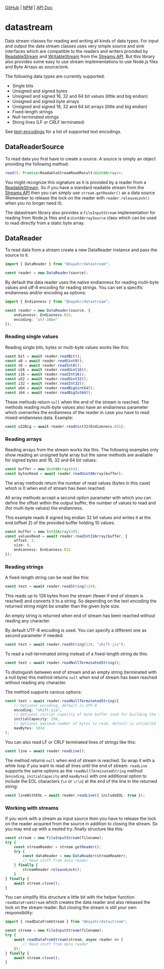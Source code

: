 [GitHub] | [NPM] | [API Doc]

datastream
==========

Data stream classes for reading and writing all kinds of data types. For input and output the data stream classes uses very simple source and sink interfaces which are compatible to the readers and writers provided by [ReadableStream] and [WritableStream] from the [Streams API]. But this library also provides some easy to use stream implementations to use Node.js files and Byte Arrays as source/sink.

The following data types are currently supported:

* Single bits
* Unsigned and signed bytes
* Unsigned and signed 16, 32 and 64 bit values (little and big endian)
* Unsigned and signed byte arrays
* Unsigned and signed 16, 32 and 64 bit arrays (little and big endian)
* Fixed-length strings
* Null-terminated strings
* String lines (LF or CRLF terminated)

See [text-encodings] for a list of supported text encodings.

DataReaderSource
----------------

To read data you first have to create a source. A source is simply an object providing the following method:

```typescript
read(): Promise<ReadableStreamReadResult<Uint8Array>>;
```

You might recognize this signature as it is provided by a reader from a [ReadableStream]. So if you have a standard readable stream from the [Streams API] then you can simply use `stream.getReader()` as a data source (Remember to release the lock on the reader with `reader.releaseLock()` when you no longer need it).

The datastream library also provides a `FileInputStream` implementation for reading from Node.js files and a `Uint8ArraySource` class which can be used to read directly from a static byte array.

DataReader
----------

To read data from a stream create a new DataReader instance and pass the source to it.


```typescript
import { DataReader } from "@kayahr/datastream";

const reader = new DataReader(source);
```

By default the data reader uses the native endianness for reading multi-byte values and utf-8 encoding for reading strings. You can set a specific endianness and/or encoding as options:

```typescript
import { Endianness } from "@kayahr/datastream";

const reader = new DataReader(source, {
    endianness: Endianness.BIG,
    encoding: "utf-16be"
});
```

### Reading single values

Reading single bits, bytes or multi-byte values works like this:

```typescript
const bit = await reader.readBit();
const u8 = await reader.readUint8();
const s8 = await reader.readInt8();
const u16 = await reader.readUint16();
const i16 = await reader.readInt16();
const u32 = await reader.readUint32();
const i32 = await reader.readInt32();
const u64 = await reader.readBigUint64();
const i64 = await reader.readBigInt64();
```

These methods return `null` when the end of the stream is reached. The methods reading multi-byte values also have an endianness parameter which overwrites the endianness of the reader in case you have to read mixed-endianness data. Example:


```typescript
const u32Big = await reader.readUint32(Endianness.BIG);
```

### Reading arrays

Reading arrays from the stream works like this. The following examples only show reading an unsigned byte array but the same methods are available for signed bytes and 16, 32 and 64 bit values:

```typescript
const buffer = new Uint8Array(64);
const bytesRead = await reader.readUint8Array(buffer);
```

The array methods return the number of read values (bytes in this case) which is 0 when end of stream has been reached.

All array methods accept a second option parameter with which you can define the offset within the output buffer, the number of values to read and (for multi-byte values) the endianness.

This example reads 8 signed big endian 32 bit values and writes it at the end (offset 2) of the provided buffer holding 10 values:

```typescript
const buffer = new Int32Array(10);
const valuesRead = await reader.readInt32Array(buffer, {
    offset: 2,
    size: 8,
    endianness: Endianness.BIG
});
```

### Reading strings

A fixed-length string can be read like this:

```typescript
const text = await reader.readString(128);
```

This reads up to 128 bytes from the stream (fewer if end of stream is reached) and converts it to a string. So depending on the text encoding the returned string might be smaller than the given byte size.

An empty string is returned when end of stream has been reached without reading any character.

By default UTF-8 encoding is used. You can specify a different one as second parameter if needed:

```typescript
const text = await reader.readString(128, "shift-jis");
```

To read a null-terminated string instead of a fixed-length string do this:

```typescript
const text = await reader.readNullTerminatedString();
```

To distinguish between end of stream and an empty string (terminated with a null byte) this method returns `null` when end of stream has been reached without reading any character.

The method supports various options:

```typescript
const text = await reader.readNullTerminatedString({
    // Optional encoding, default is UTF-8
    encoding: "shift-jis",
    // Optional initial capacity of byte buffer used for building the string, default is 1024
    initialCapacity: 256,
    // Optional maximum number of bytes to read, default is unlimited
    maxBytes: 1024
);
```

You can also read LF or CRLF terminated lines of strings like this:

```typescript
const line = await reader.readLine();
```

The method returns `null` when end of stream is reached. So wrap it with a while loop if you want to read all lines until the end of stream. `readLine` supports the same options as the `readNullTerminatedString` method (`encoding`, `initialCapacity` and `maxBytes`) with one additional option to include the EOL characters (`\n` or `\r\n`) at the end of the line in the returned string:

```typescript
const lineWithEOL = await reader.readLine({ includeEOL: true });
```

### Working with streams

If you work with a stream as input source then you have to release the lock on the reader acquired from the source in
addition to closing the stream. So you may end up with a nested try..finally structure like this:

```typescript
const stream = new FileInputStream(filename);
try {
    const streamReader = stream.getReader();
    try {
        const dataReader = new DataReader(streamReader);
        // Read stuff from data reader
    } finally {
        streamReader.releaseLock();
    }
} finally {
    await stream.close();
}
```

You can simplify this structure a little bit with the helper function `readDataFromStream` which creates the data
reader and also released the lock on the stream reader. But closing the stream is still your own responsibility:

```typescript
import { readDataFromStream } from "@kayahr/datastream";

const stream = new FileInputStream(filename);
try {
    await readDataFromStream(stream, async reader => {
        // Read stuff from data reader
    });
} finally {
    await stream.close();
}
```

[API Doc]: https://kayahr.github.io/datastream/
[GitHub]: https://github.com/kayahr/datastream
[NPM]: https://www.npmjs.com/package/@kayahr/datastream
[Streams API]: https://developer.mozilla.org/en-US/docs/Web/API/Streams_API
[ReadableStream]: https://developer.mozilla.org/en-US/docs/Web/API/ReadableStream
[WritableStream]: https://developer.mozilla.org/en-US/docs/Web/API/WritableStream
[Encoding API]: https://developer.mozilla.org/en-US/docs/Web/API/Encoding_API
[encodings]: https://developer.mozilla.org/en-US/docs/Web/API/TextDecoder/encoding
[text-encodings]: https://www.npmjs.com/package/@kayahr/text-encoding
